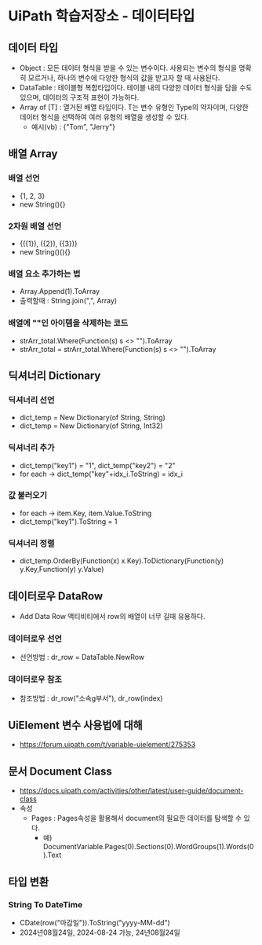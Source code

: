# UiPath 학습저장소 - 데이터타입

## 데이터 타입
- Object : 모든 데이터 형식을 받을 수 있는 변수이다. 사용되는 변수의 형식을 명확히 모르거나, 하나의 변수에 다양한 형식의 값을 받고자 할 때 사용된다.
- DataTable : 테이블형 복합타입이다. 테이블 내의 다양한 데이터 형식을 담을 수도 있으며, 데이터의 구조적 표현이 가능하다.
- Array of [T] : 열거된 배열 타입이다. T는 변수 유형인 Type의 약자이며, 다양한 데이터 형식을 선택하여 여러 유형의 배열을 생성할 수 있다.
    - 예시(vb) : {"Tom", "Jerry"}

## 배열 Array
### 배열 선언
- {1, 2, 3}
- new String(){}

### 2차원 배열 선언
- {({1}), ({2}), ({3})}
- new String()(){}

### 배열 요소 추가하는 법
- Array.Append(1).ToArray
- 출력할때 : String.join(",", Array)

### 배열에 ""인 아이템을 삭제하는 코드
- strArr_total.Where(Function(s) s <> "").ToArray
- strArr_total = strArr_total.Where(Function(s) s <> "").ToArray

## 딕셔너리 Dictionary
### 딕셔너리 선언
- dict_temp = New Dictionary(of String, String)
- dict_temp = New Dictionary(of String, Int32)
### 딕셔너리 추가
- dict_temp("key1") = "1", dict_temp("key2") = "2"
- for each -> dict_temp("key"+idx_i.ToString) = idx_i
### 값 불러오기
- for each -> item.Key, item.Value.ToString
- dict_temp("key1").ToString = 1
### 딕셔너리 정렬
- dict_temp.OrderBy(Function(x) x.Key).ToDictionary(Function(y) y.Key,Function(y) y.Value)

## 데이터로우 DataRow
- Add Data Row 액티비티에서 row의 배열이 너무 길때 유용하다.
### 데이터로우 선언
- 선언방법 : dr_row = DataTable.NewRow
### 데이터로우 참조
- 참조방법 : dr_row("소속g부서"), dr_row(index)

## UiElement 변수 사용법에 대해
- https://forum.uipath.com/t/variable-uielement/275353

## 문서 Document Class
- https://docs.uipath.com/activities/other/latest/user-guide/document-class
- 속성
    - Pages : Pages속성을 활용해서 document의 필요한 데이터를 탐색할 수 있다.
        - 예) DocumentVariable.Pages(0).Sections(0).WordGroups(1).Words(0).Text

## 타입 변환
### String To DateTime
- CDate(row("마감일")).ToString("yyyy-MM-dd")
- 2024년08월24일, 2024-08-24 가능, 24년08월24일